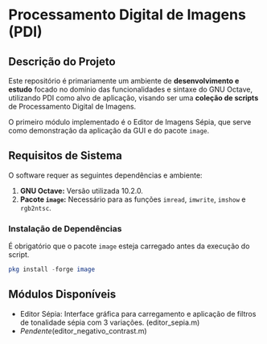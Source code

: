 # Processamento Digital de Imagens (PDI)

## Descrição do Projeto

Este repositório é primariamente um ambiente de **desenvolvimento e estudo** focado no domínio das funcionalidades e sintaxe do GNU Octave, utilizando PDI como alvo de aplicação, visando ser uma **coleção de scripts** de Processamento Digital de Imagens.

O primeiro módulo implementado é o Editor de Imagens Sépia, que serve como demonstração da aplicação da GUI e do pacote `image`.

## Requisitos de Sistema

O software requer as seguintes dependências e ambiente:

1.  **GNU Octave:** Versão utilizada 10.2.0.
2.  **Pacote `image`:** Necessário para as funções `imread`, `imwrite`, `imshow` e `rgb2ntsc`.

### Instalação de Dependências

É obrigatório que o pacote `image` esteja carregado antes da execução do script.

```octave
pkg install -forge image

```

## Módulos Disponíveis
 - Editor Sépia: Interface gráfica para carregamento e aplicação de filtros de tonalidade sépia com 3 variações. (editor_sepia.m)
 - _Pendente_(editor_negativo_contrast.m)
